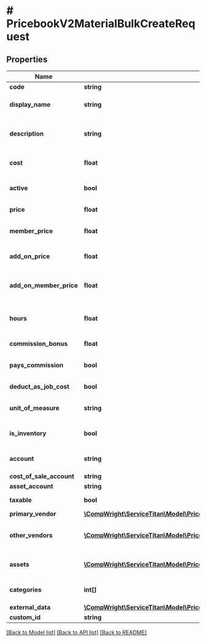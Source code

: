 # # PricebookV2MaterialBulkCreateRequest

## Properties

Name | Type | Description | Notes
------------ | ------------- | ------------- | -------------
**code** | **string** | Code for the SKU |
**display_name** | **string** | Name that displays with the SKU | [optional]
**description** | **string** | Description on the SKU that is displayed with the item |
**cost** | **float** | The cost paid to acquire the material | [optional]
**active** | **bool** | Active shows if the SKU is active or inactive | [optional]
**price** | **float** | Price of this SKU sold | [optional]
**member_price** | **float** | The price if the item is sold to a member | [optional]
**add_on_price** | **float** | The price of the SKU is sold as an add-on item | [optional]
**add_on_member_price** | **float** | The price if the SKU is sold to a member as an add-on item | [optional]
**hours** | **float** | The number of hours associated with the installing the material | [optional]
**commission_bonus** | **float** | Flat rate bonus paid for this task | [optional]
**pays_commission** | **bool** | PaysCommissions shows if this task pays commission | [optional]
**deduct_as_job_cost** | **bool** | Is this deducted as job cost | [optional]
**unit_of_measure** | **string** | The unit of measure used for this SKU | [optional]
**is_inventory** | **bool** | Is this material a part of your inventory | [optional]
**account** | **string** | The accounting account assigned to this SKU | [optional]
**cost_of_sale_account** | **string** |  | [optional]
**asset_account** | **string** |  | [optional]
**taxable** | **bool** | Is this SKU taxable | [optional]
**primary_vendor** | [**\CompWright\ServiceTitan\Model\PricebookV2EquipmentCreateRequestPrimaryVendor**](PricebookV2EquipmentCreateRequestPrimaryVendor.md) |  | [optional]
**other_vendors** | [**\CompWright\ServiceTitan\Model\PricebookV2SkuVendorRequest[]**](PricebookV2SkuVendorRequest.md) | Other vendors that you might go to acquire this SKU | [optional]
**assets** | [**\CompWright\ServiceTitan\Model\PricebookV2SkuAssetRequest[]**](PricebookV2SkuAssetRequest.md) | Images, videos or PDFs attached to SKU | [optional]
**categories** | **int[]** | Categories that this SKU belongs to | [optional]
**external_data** | [**\CompWright\ServiceTitan\Model\PricebookV2DiscountAndFeesCreateRequestExternalData**](PricebookV2DiscountAndFeesCreateRequestExternalData.md) |  | [optional]
**custom_id** | **string** |  | [optional]

[[Back to Model list]](../../README.md#models) [[Back to API list]](../../README.md#endpoints) [[Back to README]](../../README.md)
